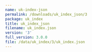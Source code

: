 ```yaml
---
name: uk-index-json
permalink: /downloads/uk_index_json/3
package: uk_index
title: uk_index_json
filename: uk_index.json
version: '3'
full_version: 3.0.0
file: /data/uk_index/3/uk_index.json
---
```

